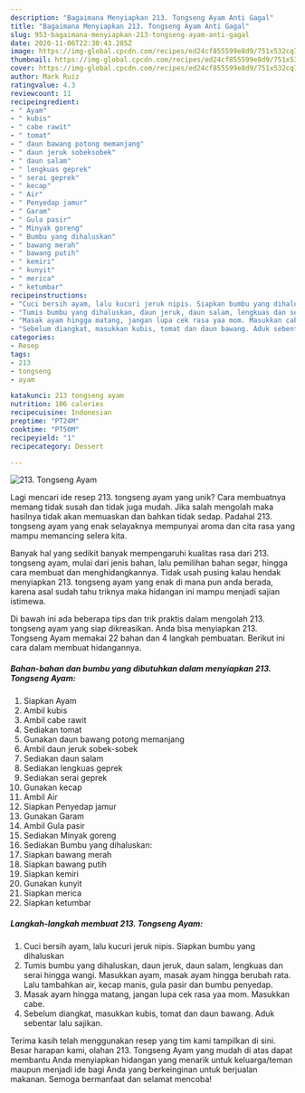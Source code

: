```yaml
---
description: "Bagaimana Menyiapkan 213. Tongseng Ayam Anti Gagal"
title: "Bagaimana Menyiapkan 213. Tongseng Ayam Anti Gagal"
slug: 953-bagaimana-menyiapkan-213-tongseng-ayam-anti-gagal
date: 2020-11-06T22:30:43.285Z
image: https://img-global.cpcdn.com/recipes/ed24cf855599e8d9/751x532cq70/213-tongseng-ayam-foto-resep-utama.jpg
thumbnail: https://img-global.cpcdn.com/recipes/ed24cf855599e8d9/751x532cq70/213-tongseng-ayam-foto-resep-utama.jpg
cover: https://img-global.cpcdn.com/recipes/ed24cf855599e8d9/751x532cq70/213-tongseng-ayam-foto-resep-utama.jpg
author: Mark Ruiz
ratingvalue: 4.3
reviewcount: 11
recipeingredient:
- " Ayam"
- " kubis"
- " cabe rawit"
- " tomat"
- " daun bawang potong memanjang"
- " daun jeruk sobeksobek"
- " daun salam"
- " lengkuas geprek"
- " serai geprek"
- " kecap"
- " Air"
- " Penyedap jamur"
- " Garam"
- " Gula pasir"
- " Minyak goreng"
- " Bumbu yang dihaluskan"
- " bawang merah"
- " bawang putih"
- " kemiri"
- " kunyit"
- " merica"
- " ketumbar"
recipeinstructions:
- "Cuci bersih ayam, lalu kucuri jeruk nipis. Siapkan bumbu yang dihaluskan"
- "Tumis bumbu yang dihaluskan, daun jeruk, daun salam, lengkuas dan serai hingga wangi. Masukkan ayam, masak ayam hingga berubah rata. Lalu tambahkan air, kecap manis, gula pasir dan bumbu penyedap."
- "Masak ayam hingga matang, jangan lupa cek rasa yaa mom. Masukkan cabe."
- "Sebelum diangkat, masukkan kubis, tomat dan daun bawang. Aduk sebentar lalu sajikan."
categories:
- Resep
tags:
- 213
- tongseng
- ayam

katakunci: 213 tongseng ayam 
nutrition: 106 calories
recipecuisine: Indonesian
preptime: "PT24M"
cooktime: "PT50M"
recipeyield: "1"
recipecategory: Dessert

---
```



![213. Tongseng Ayam](https://img-global.cpcdn.com/recipes/ed24cf855599e8d9/751x532cq70/213-tongseng-ayam-foto-resep-utama.jpg)

Lagi mencari ide resep 213. tongseng ayam yang unik? Cara membuatnya memang tidak susah dan tidak juga mudah. Jika salah mengolah maka hasilnya tidak akan memuaskan dan bahkan tidak sedap. Padahal 213. tongseng ayam yang enak selayaknya mempunyai aroma dan cita rasa yang mampu memancing selera kita.

Banyak hal yang sedikit banyak mempengaruhi kualitas rasa dari 213. tongseng ayam, mulai dari jenis bahan, lalu pemilihan bahan segar, hingga cara membuat dan menghidangkannya. Tidak usah pusing kalau hendak menyiapkan 213. tongseng ayam yang enak di mana pun anda berada, karena asal sudah tahu triknya maka hidangan ini mampu menjadi sajian istimewa.




Di bawah ini ada beberapa tips dan trik praktis dalam mengolah 213. tongseng ayam yang siap dikreasikan. Anda bisa menyiapkan 213. Tongseng Ayam memakai 22 bahan dan 4 langkah pembuatan. Berikut ini cara dalam membuat hidangannya.

<!--inarticleads1-->

##### Bahan-bahan dan bumbu yang dibutuhkan dalam menyiapkan 213. Tongseng Ayam:

1. Siapkan  Ayam
1. Ambil  kubis
1. Ambil  cabe rawit
1. Sediakan  tomat
1. Gunakan  daun bawang potong memanjang
1. Ambil  daun jeruk sobek-sobek
1. Sediakan  daun salam
1. Sediakan  lengkuas geprek
1. Sediakan  serai geprek
1. Gunakan  kecap
1. Ambil  Air
1. Siapkan  Penyedap jamur
1. Gunakan  Garam
1. Ambil  Gula pasir
1. Sediakan  Minyak goreng
1. Sediakan  Bumbu yang dihaluskan:
1. Siapkan  bawang merah
1. Siapkan  bawang putih
1. Siapkan  kemiri
1. Gunakan  kunyit
1. Siapkan  merica
1. Siapkan  ketumbar




<!--inarticleads2-->

##### Langkah-langkah membuat 213. Tongseng Ayam:

1. Cuci bersih ayam, lalu kucuri jeruk nipis. Siapkan bumbu yang dihaluskan
1. Tumis bumbu yang dihaluskan, daun jeruk, daun salam, lengkuas dan serai hingga wangi. Masukkan ayam, masak ayam hingga berubah rata. Lalu tambahkan air, kecap manis, gula pasir dan bumbu penyedap.
1. Masak ayam hingga matang, jangan lupa cek rasa yaa mom. Masukkan cabe.
1. Sebelum diangkat, masukkan kubis, tomat dan daun bawang. Aduk sebentar lalu sajikan.




Terima kasih telah menggunakan resep yang tim kami tampilkan di sini. Besar harapan kami, olahan 213. Tongseng Ayam yang mudah di atas dapat membantu Anda menyiapkan hidangan yang menarik untuk keluarga/teman maupun menjadi ide bagi Anda yang berkeinginan untuk berjualan makanan. Semoga bermanfaat dan selamat mencoba!
